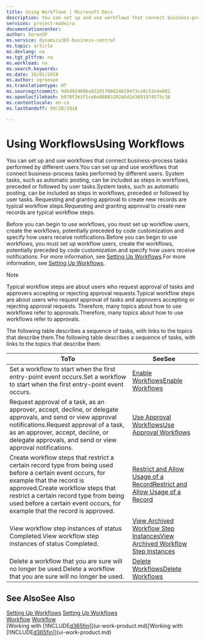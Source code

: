 ```yaml
---
title: Using Workflows | Microsoft Docs
description: You can set up and use workflows that connect business-process tasks performed by different users. System tasks, such as automatic posting, can be included as steps in workflows, preceded or followed by user tasks. Requesting and granting approval to create new records are typical workflow steps.
services: project-madeira
documentationcenter: 
author: SorenGP
ms.service: dynamics365-business-central
ms.topic: article
ms.devlang: na
ms.tgt_pltfrm: na
ms.workload: na
ms.search.keywords: 
ms.date: 10/01/2018
ms.author: sgroespe
ms.translationtype: HT
ms.sourcegitcommit: 9dbd92409ba02281f008246194f3ce0c53e4e001
ms.openlocfilehash: b978f263f1ce6e08803202a5d2d3691974575c38
ms.contentlocale: en-ca
ms.lasthandoff: 09/28/2018

---
```

# <a name="using-workflows"></a><span data-ttu-id="b0ca7-105">Using Workflows</span><span class="sxs-lookup"><span data-stu-id="b0ca7-105">Using Workflows</span></span>
<span data-ttu-id="b0ca7-106">You can set up and use workflows that connect business-process tasks performed by different users.</span><span class="sxs-lookup"><span data-stu-id="b0ca7-106">You can set up and use workflows that connect business-process tasks performed by different users.</span></span> <span data-ttu-id="b0ca7-107">System tasks, such as automatic posting, can be included as steps in workflows, preceded or followed by user tasks.</span><span class="sxs-lookup"><span data-stu-id="b0ca7-107">System tasks, such as automatic posting, can be included as steps in workflows, preceded or followed by user tasks.</span></span> <span data-ttu-id="b0ca7-108">Requesting and granting approval to create new records are typical workflow steps.</span><span class="sxs-lookup"><span data-stu-id="b0ca7-108">Requesting and granting approval to create new records are typical workflow steps.</span></span>  

 <span data-ttu-id="b0ca7-109">Before you can begin to use workflows, you must set up workflow users, create the workflows, potentially preceded by code customization and specify how users receive notifications.</span><span class="sxs-lookup"><span data-stu-id="b0ca7-109">Before you can begin to use workflows, you must set up workflow users, create the workflows, potentially preceded by code customization and specify how users receive notifications.</span></span> <span data-ttu-id="b0ca7-110">For more information, see [Setting Up Workflows](across-set-up-workflows.md).</span><span class="sxs-lookup"><span data-stu-id="b0ca7-110">For more information, see [Setting Up Workflows](across-set-up-workflows.md).</span></span>  

> [!NOTE]  
>  <span data-ttu-id="b0ca7-111">Typical workflow steps are about users who request approval of tasks and approvers accepting or rejecting approval requests.</span><span class="sxs-lookup"><span data-stu-id="b0ca7-111">Typical workflow steps are about users who request approval of tasks and approvers accepting or rejecting approval requests.</span></span> <span data-ttu-id="b0ca7-112">Therefore, many topics about how to use workflows refer to approvals.</span><span class="sxs-lookup"><span data-stu-id="b0ca7-112">Therefore, many topics about how to use workflows refer to approvals.</span></span>  

 <span data-ttu-id="b0ca7-113">The following table describes a sequence of tasks, with links to the topics that describe them.</span><span class="sxs-lookup"><span data-stu-id="b0ca7-113">The following table describes a sequence of tasks, with links to the topics that describe them.</span></span>  

|<span data-ttu-id="b0ca7-114">**To**</span><span class="sxs-lookup"><span data-stu-id="b0ca7-114">**To**</span></span>|<span data-ttu-id="b0ca7-115">**See**</span><span class="sxs-lookup"><span data-stu-id="b0ca7-115">**See**</span></span>|  
|------------|-------------|  
|<span data-ttu-id="b0ca7-116">Set a workflow to start when the first entry-point event occurs.</span><span class="sxs-lookup"><span data-stu-id="b0ca7-116">Set a workflow to start when the first entry-point event occurs.</span></span>|[<span data-ttu-id="b0ca7-117">Enable Workflows</span><span class="sxs-lookup"><span data-stu-id="b0ca7-117">Enable Workflows</span></span>](across-how-to-enable-workflows.md)|  
|<span data-ttu-id="b0ca7-118">Request approval of a task, as an approver, accept, decline, or delegate approvals, and send or view approval notifications.</span><span class="sxs-lookup"><span data-stu-id="b0ca7-118">Request approval of a task, as an approver, accept, decline, or delegate approvals, and send or view approval notifications.</span></span>|[<span data-ttu-id="b0ca7-119">Use Approval Workflows</span><span class="sxs-lookup"><span data-stu-id="b0ca7-119">Use Approval Workflows</span></span>](across-how-use-approval-workflows.md)|  
|<span data-ttu-id="b0ca7-120">Create workflow steps that restrict a certain record type from being used before a certain event occurs, for example that the record is approved.</span><span class="sxs-lookup"><span data-stu-id="b0ca7-120">Create workflow steps that restrict a certain record type from being used before a certain event occurs, for example that the record is approved.</span></span>|[<span data-ttu-id="b0ca7-121">Restrict and Allow Usage of a Record</span><span class="sxs-lookup"><span data-stu-id="b0ca7-121">Restrict and Allow Usage of a Record</span></span>](across-how-to-restrict-and-allow-usage-of-a-record.md)|  
|<span data-ttu-id="b0ca7-122">View workflow step instances of status Completed.</span><span class="sxs-lookup"><span data-stu-id="b0ca7-122">View workflow step instances of status Completed.</span></span>|[<span data-ttu-id="b0ca7-123">View Archived Workflow Step Instances</span><span class="sxs-lookup"><span data-stu-id="b0ca7-123">View Archived Workflow Step Instances</span></span>](across-how-to-view-archived-workflow-step-instances.md)|  
|<span data-ttu-id="b0ca7-124">Delete a workflow that you are sure will no longer be used.</span><span class="sxs-lookup"><span data-stu-id="b0ca7-124">Delete a workflow that you are sure will no longer be used.</span></span>|[<span data-ttu-id="b0ca7-125">Delete Workflows</span><span class="sxs-lookup"><span data-stu-id="b0ca7-125">Delete Workflows</span></span>](across-how-to-delete-workflows.md)|  

## <a name="see-also"></a><span data-ttu-id="b0ca7-126">See Also</span><span class="sxs-lookup"><span data-stu-id="b0ca7-126">See Also</span></span>  
<span data-ttu-id="b0ca7-127">[Setting Up Workflows](across-set-up-workflows.md) </span><span class="sxs-lookup"><span data-stu-id="b0ca7-127">[Setting Up Workflows](across-set-up-workflows.md) </span></span>  
<span data-ttu-id="b0ca7-128">[Workflow](across-workflow.md) </span><span class="sxs-lookup"><span data-stu-id="b0ca7-128">[Workflow](across-workflow.md) </span></span>  
<span data-ttu-id="b0ca7-129">[Working with [!INCLUDE[d365fin](includes/d365fin_md.md)]](ui-work-product.md)</span><span class="sxs-lookup"><span data-stu-id="b0ca7-129">[Working with [!INCLUDE[d365fin](includes/d365fin_md.md)]](ui-work-product.md)</span></span>

